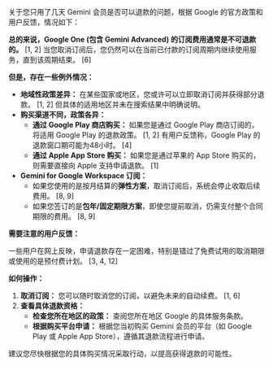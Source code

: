 关于您只用了几天 Gemini 会员是否可以退款的问题，根据 Google 的官方政策和用户反馈，情况如下：

**总的来说，Google One (包含 Gemini Advanced) 的订阅费用通常是不可退款的。** [1, 2] 当您取消订阅后，您仍然可以在当前已付款的订阅周期内继续使用服务，直到该周期结束。 [6]

**但是，存在一些例外情况：**

*   **地域性政策差异：** 在某些国家或地区，您或许可以立即取消订阅并获得部分退款。 [1, 2] 但具体的适用地区并未在搜索结果中明确说明。
*   **购买渠道不同，政策各异：**
    *   **通过 Google Play 商店购买：** 如果您是通过 Google Play 商店订阅的，将适用 Google Play 的退款政策。 [1, 2] 有用户反馈称，Google Play 的退款窗口期可能为48小时。 [4]
    *   **通过 Apple App Store 购买：** 如果您是通过苹果的 App Store 购买的，则需要直接向 Apple 支持申请退款。 [1]
*   **Gemini for Google Workspace 订阅：**
    *   如果您使用的是按月结算的**弹性方案**，取消订阅后，系统会停止收取后续费用。 [8, 9]
    *   如果您签订的是**包年/固定期限方案**，即使您提前取消，仍需支付整个合同期限的费用。 [8, 9]

**需要注意的用户反馈：**

一些用户在网上反映，申请退款存在一定困难，特别是错过了免费试用的取消期限或使用的是预付费计划。 [3, 4, 12]

**如何操作：**

1.  **取消订阅：** 您可以随时取消您的订阅，以避免未来的自动续费。 [1, 6]
2.  **查看具体退款资格：**
    *   **检查您所在地区的政策：** 查阅您所在地区 Google 的具体服务条款。
    *   **根据购买平台申请：** 根据您当初购买 Gemini 会员的平台（如 Google Play 或 Apple App Store），遵循其退款流程进行申请。

建议您尽快根据您的具体购买情况采取行动，以提高获得退款的可能性。